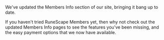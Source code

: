 We've updated the Members Info section of our site, bringing it bang up to date.

If you haven't tried RuneScape Members yet, then why not check out the updated Members Info pages to see the features you've been missing, and the easy payment options that we now have available.

